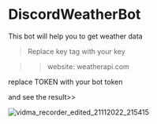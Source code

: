 # DiscordWeatherBot
This bot will help you to get weather data


>Replace key tag with your key

>>website: weatherapi.com

replace TOKEN with your bot token

and see the result>>

![vidma_recorder_edited_21112022_215415](https://user-images.githubusercontent.com/99231654/203544450-816ca3fc-fc17-481a-8c9a-3f474d6bef8f.gif)


